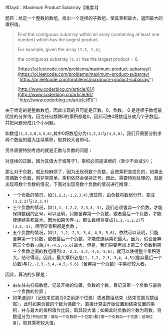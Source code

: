 #Day4：Maximum Product Subarray【难度3】

题目：给定一个整数的数组，找出一个连续的子数组，使其乘积最大，返回最大的乘积值。

>Find the contiguous subarray within an array (containing at least one number) which has the largest product.
>
>For example, given the array `[2,3,-2,4]`,
>
>the contiguous subarray `[2,3]` has the largest product = 6.
>
>[https://oj.leetcode.com/problems/maximum-product-subarray/](https://oj.leetcode.com/problems/maximum-product-subarray/ "https://oj.leetcode.com/problems/maximum-product-subarray/")
>
>[http://www.coderblog.cn/article/61/](http://www.coderblog.cn/article/61/ "http://www.coderblog.cn/article/61/")

由于给定的是整数数组，因此出现的只可能是正数，0，负数。 0 是连续子数组最明显的分界线，因为任何数跟0的乘积都是0，因此可由0将数组分成几个子数组，并把问题分成几个小问题。

如数组`[1,2,3,0,4,5,6]`,其中0将数组分为`[1,2,3]`与`[4,5,6]`，我们只需要分别求两个数组的最大连续乘积，取其较大者即可。

另外需要特别考虑的就是正数与负数的问题：

对连续的正数，因为其值大于或等于1，乘积必须是递增的（至少不会减少）；

那么对于负数，就比较麻烦了，因为出现奇数个负数，会使乘积变成负的，如果出现偶数个负数，则非常简单，乘积依然会保持正号，因此，需要特别处理的，就是出现奇数个负数的情况，下面对出现奇数个负数的情况进行推理：

* 一个负数的情况，如`[1,2,3,-1,2,3,4]`,很显然，由负数将数组分开，变成`[1,2,3]`与`[2,3,4]`
* 三个负数的情况，如`[1,1,-1,2,2,-2,3,3,-3]`，我们必须舍弃一个负数，才能保持数组的正号，可以证明，只能舍弃第一个负数，或者最后一个负数，才能使连续乘积最大。因为如果舍弃`-2`，那么数组将变成`[1,1,-1,2,2]`与`[3,3,-3]`，很明显乘积都是负数；
* 五个负数的情况，如`[1,-1,2,-2,3,-3,4,-4,5,-5,6]`，依然可以证明，只能舍弃第一个负数，或者最后一个负数，才能使连续乘积最大。因为，假设舍弃第三个负数`-3`后,`[4,-4,5,-5,6]`最大，但是，我们只要再加上第二个负数到第三个负数之间的数组得到`[2,-2,3,-3,4,-4,5,-5,6]`，就可以使得整个乘积更大。结论得证。因此，最大乘积必是`[1,-1,2,-2,3,-3,4,-4,5]`(舍弃最后一个负数)与`[2,-2,3,-3,4,-4,5,-5,6]`（舍弃第一个负数）中乘积较大者。



因此，算法的步骤是：

* 由左往右扫描数组，记录开始的位置，负数的个数，且记录第一个负数与最后一个负数的位置；
* 如果遇到0（记结束位置为0之前那个位置）或者数组结束（结束位置为数组尾），此时如果负数的个数为偶数个，直接计算由开始位置到结束位置的乘积，并与最大的乘积值作比较，取其较大值；如果此时负数的个数为奇数，将数组分为`[开始位置：最后一个负数前一个位置]`和`[第一个负数后一个位置：结束位置]`，取其乘积较大值。